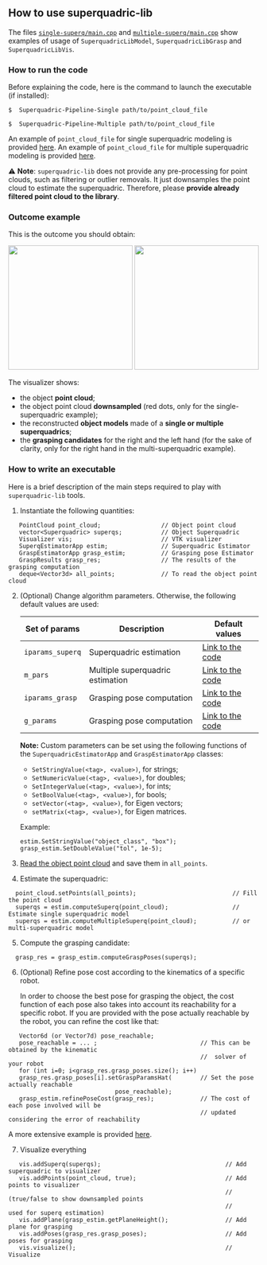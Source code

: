 ## How to use superquadric-lib
The files [`single-superq/main.cpp`](https://github.com/robotology/superquadric-lib/blob/master/src/SuperquadricPipeline/single-superq/main.cpp) and [`multiple-superq/main.cpp`](https://github.com/robotology/superquadric-lib/blob/master/src/SuperquadricPipeline/multiple-superq/main.cpp)
show examples of usage of `SuperquadricLibModel`, `SuperquadricLibGrasp` and `SuperquadricLibVis`.

### How to run the code
Before explaining the code, here is the command  to launch the executable (if installed):
```
$  Superquadric-Pipeline-Single path/to/point_cloud_file
```
```
$  Superquadric-Pipeline-Multiple path/to/point_cloud_file
```
An example of `point_cloud_file` for single superquadric modeling is provided [here](https://github.com/robotology/superquadric-lib/blob/master/misc/example-bottle).
An example of `point_cloud_file` for multiple superquadric modeling is provided [here](https://github.com/robotology/superquadric-lib/blob/master/misc/example-drill).

:warning: **Note**: `superquadric-lib` does not provide any pre-processing for point clouds, such as filtering or outlier removals. It just downsamples the point cloud to estimate the superquadric. Therefore, please **provide already filtered point cloud to the library**. 



### Outcome example
This is the  outcome you should obtain:

<img src="https://github.com/robotology/superquadric-lib/blob/master/misc/example-bottle.png" width = "250"> <img src="https://github.com/robotology/superquadric-lib/blob/master/misc/example-drill.png" width = "250">


The visualizer shows:
- the object **point cloud**;
- the object point cloud **downsampled** (red dots, only for the single-superquadric example);
- the reconstructed **object models** made of a **single or multiple superquadrics**;
- the **grasping candidates** for the right and the left hand (for the sake of clarity, only for the right hand in the multi-superquadric example).

### How to write an executable
Here is a brief description of the main steps required to play with `superquadric-lib` tools.

1. Instantiate the following quantities:
```
   PointCloud point_cloud;                 // Object point cloud
   vector<Superquadric> superqs;           // Object Superquadric
   Visualizer vis;                         // VTK visualizer
   SuperqEstimatorApp estim;               // Superquadric Estimator
   GraspEstimatorApp grasp_estim;          // Grasping pose Estimator
   GraspResults grasp_res;                 // The results of the grasping computation
   deque<Vector3d> all_points;             // To read the object point cloud
```
2. (Optional) Change algorithm parameters. Otherwise, the following default values are used:

    | Set of params | Description | Default values  | 
    | ------------- | ------------- |------------- |
    | `iparams_superq` | Superquadric estimation | [Link to the code](https://github.com/robotology/superquadric-lib/blob/master/src/SuperquadricLib/SuperquadricModel/src/superquadricEstimator.cpp#L332) | 
     | `m_pars` | Multiple superquadric estimation |  [Link to the code](https://github.com/robotology/superquadric-lib/blob/master/src/SuperquadricLib/SuperquadricModel/src/superquadricEstimator.cpp#L344) |
    |`iparams_grasp` | Grasping pose computation | [Link to the code](https://github.com/robotology/superquadric-lib/blob/master/src/SuperquadricLib/SuperquadricGrasp/src/graspComputation.cpp#L875)  |  
    | `g_params` | Grasping pose computation | [Link to the code](https://github.com/robotology/superquadric-lib/blob/master/src/SuperquadricLib/SuperquadricGrasp/src/graspComputation.cpp#L885)|
    
    **Note:** Custom parameters can be set using the following functions of the `SuperquadricEstimatorApp` and `GraspEstimatorApp` classes:
    - `SetStringValue(<tag>, <value>)`, for strings;
    - `SetNumericValue(<tag>, <value>)`, for doubles;
    - `SetIntegerValue(<tag>, <value>)`, for ints;
    - `SetBoolValue(<tag>, <value>)`, for bools;
    - `setVector(<tag>, <value>)`, for Eigen vectors;
    - `setMatrix(<tag>, <value>)`, for Eigen matrices.
    
    Example:
    ```
    estim.SetStringValue("object_class", "box");
    grasp_estim.SetDoubleValue("tol", 1e-5);
    ```

3. [Read the object point cloud](https://github.com/robotology/superquadric-lib/blob/master/src/SuperquadricPipeline/single-superq/main.cpp#L51)
and save them in `all_points`.
4. Estimate the superquadric:
```
  point_cloud.setPoints(all_points);                           // Fill the point cloud    
  superqs = estim.computeSuperq(point_cloud);                  // Estimate single superquadric model
  superqs = estim.computeMultipleSuperq(point_cloud);          // or multi-superquadric model
```
5. Compute the grasping candidate:
```
  grasp_res = grasp_estim.computeGraspPoses(superqs);
```
6. (Optional) Refine pose cost according to the kinematics of a specific robot.

   In order to choose the best pose for grasping the object, the cost function of each pose also takes into account its     reachability for a specific robot.
If you are provided with the pose actually reachable by the robot, you can refine the cost like that:
```
   Vector6d (or Vector7d) pose_reachable;  
   pose_reachable = ... ;                             // This can be obtained by the kinematic 
                                                      //  solver of your robot
   for (int i=0; i<grasp_res.grasp_poses.size(); i++)                                                  
   grasp_res.grasp_poses[i].setGraspParamsHat(        // Set the pose actually reachable
                              pose_reachable);     
   grasp_estim.refinePoseCost(grasp_res);             // The cost of each pose involved will be
                                                      // updated considering the error of reachability
```
   A more extensive example is provided [here](https://github.com/robotology/superquadric-lib/blob/master/src/SuperquadricPipeline/multiple-superq/main.cpp#L107).

7. Visualize everything
```
   vis.addSuperq(superqs);                                   // Add superquadric to visualizer
   vis.addPoints(point_cloud, true);                         // Add points to visualizer
                                                             // (true/false to show downsampled points
                                                             //    used for superq estimation)
   vis.addPlane(grasp_estim.getPlaneHeight();                // Add plane for grasping
   vis.addPoses(grasp_res.grasp_poses);                      // Add poses for grasping
   vis.visualize();                                          // Visualize
   
```
